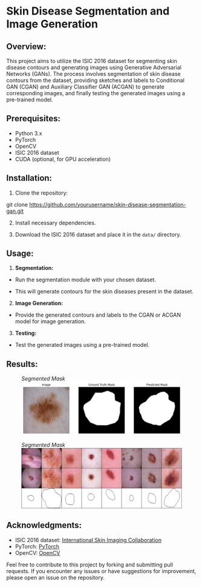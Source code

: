 # Skin Disease Segmentation and Image Generation

## Overview:

This project aims to utilize the ISIC 2016 dataset for segmenting skin disease contours and generating images using Generative Adversarial Networks (GANs). The process involves segmentation of skin disease contours from the dataset, providing sketches and labels to Conditional GAN (CGAN) and Auxiliary Classifier GAN (ACGAN) to generate corresponding images, and finally testing the generated images using a pre-trained model.

## Prerequisites:

- Python 3.x
- PyTorch
- OpenCV
- ISIC 2016 dataset
- CUDA (optional, for GPU acceleration)

## Installation:

1. Clone the repository:

git clone https://github.com/yourusername/skin-disease-segmentation-gan.git


2. Install necessary dependencies.


3. Download the ISIC 2016 dataset and place it in the `data/` directory.

## Usage:

1. **Segmentation:**

- Run the segmentation module with your chosen dataset.

- This will generate contours for the skin diseases present in the dataset.

2. **Image Generation:**

- Provide the generated contours and labels to the CGAN or ACGAN model for image generation.

3. **Testing:**

- Test the generated images using a pre-trained model.

## Results:

<figure>
<figcaption><em>Segmented Mask</em></figcaption>
  <img src="https://github.com/karansspk462000/Generation-and-Segmentation-of-Skin-Lesion-Disease-Images-ISIC-dataset-for-Medical-Imaging/blob/main/output_yfys.png?raw=true" alt="Output" title="Segmented Mask">
</figure>

<figure>
<figcaption><em>Segmented Mask</em></figcaption>
  <img src="https://github.com/karansspk462000/Generation-and-Segmentation-of-Skin-Lesion-Disease-Images-ISIC-dataset-for-Medical-Imaging/blob/main/epoch_99_batch_100.png?raw=true" alt="Output" title="Generated Images">
</figure>


## Acknowledgments:

- ISIC 2016 dataset: [International Skin Imaging Collaboration](https://www.isic-archive.com/#!/topWithHeader/wideContentTop/main)
- PyTorch: [PyTorch](https://pytorch.org/)
- OpenCV: [OpenCV](https://opencv.org/)

Feel free to contribute to this project by forking and submitting pull requests. If you encounter any issues or have suggestions for improvement, please open an issue on the repository.
